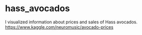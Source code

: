 # hass_avocados

I visualized information about prices and sales of Hass avocados.
https://www.kaggle.com/neuromusic/avocado-prices
